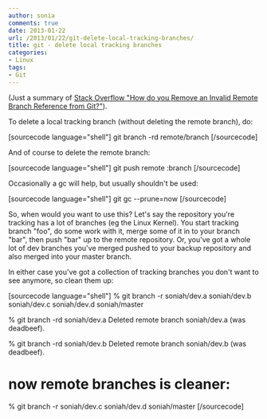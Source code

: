 ```yaml
---
author: sonia
comments: true
date: 2013-01-22
url: /2013/01/22/git-delete-local-tracking-branches/
title: git - delete local tracking branches
categories:
- Linux
tags:
- Git
---
```


(Just a summary of [Stack Overflow "How do you Remove an Invalid Remote Branch Reference from Git?"](http://stackoverflow.com/questions/1072171/how-do-you-remove-an-invalid-remote-branch-reference-from-git)).

To delete a local tracking branch (without deleting the remote branch), do:

[sourcecode language="shell"]
git branch -rd remote/branch
[/sourcecode]

And of course to delete the remote branch:

[sourcecode language="shell"]
git push remote :branch
[/sourcecode]

Occasionally a gc will help, but usually shouldn't be used:

[sourcecode language="shell"]
git gc --prune=now
[/sourcecode]

So, when would you want to use this? Let's say the repository you're tracking has a lot of branches (eg the Linux Kernel). You start tracking branch "foo", do some work with it, merge some of it in to your branch "bar", then push "bar" up to the remote repository. Or, you've got a whole lot of dev branches you've merged pushed to your backup repository and also merged into your master branch.

In either case you've got a collection of tracking branches you don't want to see anymore, so clean them up:

[sourcecode language="shell"]
% git branch -r
  soniah/dev.a
  soniah/dev.b
  soniah/dev.c
  soniah/dev.d
  soniah/master

% git branch -rd soniah/dev.a
Deleted remote branch soniah/dev.a (was deadbeef).

% git branch -rd soniah/dev.b
Deleted remote branch soniah/dev.b (was deadbeef).

# now remote branches is cleaner:
% git branch -r
  soniah/dev.c
  soniah/dev.d
  soniah/master
[/sourcecode]

